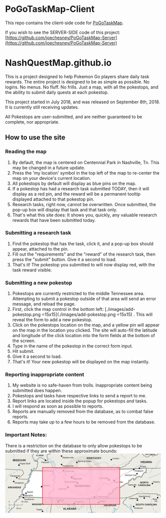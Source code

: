 # PoGoTaskMap-Client
This repo contains the client-side code for [PoGoTaskMap](https://pogotaskmap.firebaseapp.com/).

If you wish to see the SERVER-SIDE code of this project: [https://github.com/joechesney/PoGoTaskMap-Server](https://github.com/joechesney/PoGoTaskMap-Server)


# NashQuestMap.github.io

This is a project designed to help Pokemon Go players share daily task rewards. The entire project is designed to be as simple as possible. No logins. No menus. No fluff. No frills. Just a map, with all the pokestops, and the ability to submit daily quests at each pokestop.

This project started in July 2018, and was released on September 8th, 2018. It is currently still receiving updates.

All Pokestops are user-submitted, and are neither guaranteed to be complete, nor appropriate.



## How to use the site

### Reading the map
1. By default, the map is centered on Centennial Park in Nashville, Tn. This may be changed in a future update.
2. Press the 'my location' symbol in the top left of the map to re-center the map on your device's current location.
3. All pokestops by default will display as blue pins on the map.
4. If a pokestop has had a research task submitted TODAY, then it will display as a red pin, and the reward will be a permanent tooltip displayed attached to that pokestop pin.
5. Research tasks, right now, cannot be overwritten. Once submitted, the pop-up box will display that task and that task only.
6. That's what this site does: It shows you, quickly, any valuable research rewards that have been submitted today.

### Submitting a research task
1. Find the pokestop that has the task, click it, and a pop-up box should appear, attached to the pin.
2. Fill out the "requirements" and the "reward" of the research task, then press the "submit" button. Give it a second to load.
3. That's it! The pokestop you submitted to will now display red, with the task reward visible.

### Submitting a new pokestop
1. Pokestops are currently restricted to the middle Tennessee area. Attempting to submit a pokestop outside of that area will send an error message, and reload the page.
2. First, click the map control in the bottom left: [./images/add-pokestop.png =15x15](./images/add-pokestop.png =15x15) . This will reveal the form to add a new pokestop.
3. Click on the pokestops location on the map, and a yellow pin will appear on the map in the location you clicked. The site will auto-fill the latitude and longitude of the click location into the form fields at the bottom of the screen.
3. Type in the name of the pokestop in the correct form input.
4. Hit submit.
5. Give it a second to load.
6. That's it! Your new pokestop will be displayed on the map instantly.

### Reporting inappropriate content
1. My website is no safe-haven from trolls. Inappropriate content being submitted does happen.
2. Pokestops and tasks have respective links to send a report to me.
3. Report links are located inside the popup for pokestops and tasks.
4. I will respond as soon as possible to reports.
5. Reports are manually removed from the database, as to combat false reports.
6. Reports may take up to a few hours to be removed from the database.

### Important Notes:
There is a restriction on the database to only allow pokestops to be submitted if they are within these approximate bounds: ![Map of pokestop boundaries](./images/boundary-map.jpg?raw=true "Boundary Map")